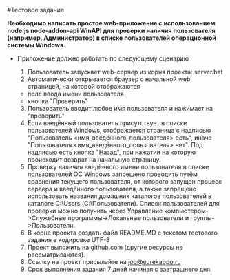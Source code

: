 #Тестовое задание.
 
__Необходимо написать простое web-приложение с использованием node.js node-addon-api WinAPI для проверки наличия пользователя (например, Администратор) в списке пользователей операционной системы Windows.__

* Приложение должно работать по следующему сценарию

  1. Пользователь запускает web-сервер из корня проекта:
  server.bat
  2. Автоматически открывается браузер с начальной web страницей, на которой отображаются
  - поле ввода имени пользователя
  - кнопка "Проверить"
  3. Пользователь вводит любое имя пользователя и нажимает на "проверить"
  4. Если введённый пользователь присутствует в списке пользователей Windows, отображается страница с надписью "Пользователь <имя_введённого_пользователя> есть", иначе "Пользователя <имя_введённого_пользователя> нет". Под надписью есть кнопка "Назад", при нажатии на которую происходит возврат на начальную страницу.
  5. Проверку наличия введённого имени пользователя в списке пользователей ОС Windows запрещено проводить путём сравнения текущего пользователя, от которого запущен процесс сервера и введённого пользователя, а также запрещено использовать названия домашних каталогов пользователей в каталоге C:\Users (С:\Пользователи).
  Список пользователей для проверки можно получить через Управление компьютером->Служебные программы->Локальные пользователи и группы->Пользователи.
  6. В корне проекта создать файл README.MD с текстом тестового задания в кодировке UTF-8
  7. Проект выложить на github.com (другие ресурсы не рассматриваются).
  8. Ссылку на проект присылайте на job@eurekabpo.ru
  9. Срок выполнения задания 7 дней начиная с завтрашнего дня.